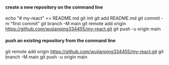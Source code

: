 #### create a new repository on the command line
echo "# my-react" >> README.md
git init
git add README.md
git commit -m "first commit"
git branch -M main
git remote add origin https://github.com/wujianping334455/my-react.git
git push -u origin main


#### push an existing repository from the command line
git remote add origin https://github.com/wujianping334455/my-react.git
git branch -M main
git push -u origin main